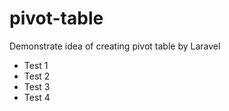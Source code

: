 # pivot-table
Demonstrate idea of creating pivot table by Laravel
 - Test 1
 - Test 2
 - Test 3
 - Test 4
